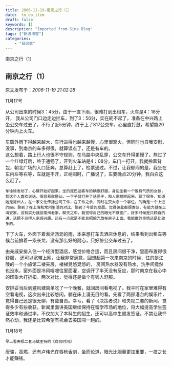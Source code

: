 ```yaml
---
title: 2006-11-19-南京之行（1）
date:  to_do_item
draft: false
keywords: []
description: "Imported from Sina Blog"
tags: ["新浪博客"]
categories: 
    - "日记本"
---
```

南京之行（1）
## 南京之行（1）

 原文发布于：*2006-11-19 21:02:28*

11月17号

 

从公司出来的时候3：45分，由于一直下雨，很难打到出租车，火车是4：18分开，
我从公司门口边走边拦车，到了3：56分，实在耗不起了，准备在中兴路上坐公交车过去了，不行了近5分钟，终于上了817公交车，心里直打鼓，希望能20分钟内上火车。

 
车窗外雨下得越来越大，车行进得也越来越慢，心里很窝火，但同时也自我安慰，没事，到南京的车多得很，就算误点了，还是有车的。    
这么想着，路上行人也很不守规则，在马路中央乱穿，公交车开得更慢了。熬过了一个红绿灯后，终于通畅了，开到火车站是4：08分，车门一打开，我就拎着背包，朝北广场的入口狂奔，总算赶上了，检票通过。不过，让我郁闷的是，我坐在车内左等右等，车就是不开，正纳闷时，广播说了，车要晚点20分钟，我白白这么赶了。

    车徐徐发动了，心情开始好起来。坐的庞巴迪客车的确很舒服，身边坐着一个很有气质的女孩，我这个人喜欢说话，很容易就搭讪，一下子就打开了话匣子，和人家瞎掰起来。聊了很多，知道她是常州人，在一家文化传播公司工作，在工作之余，同时在交大念一个学位，的确是一个上进的mm。聊到了在上海和常州生活的对比，聊到了今后的发展。觉得彼此都很类似，有能力就在上海安家，没有实力就回常州老家。聊天之中，我觉得自己的眼光不够宽广，好多时候是只顾自的讲，话题不见得人家感兴趣。还有一点就是不能总把眼光放在房子上面。我能做的事情还是比较多的。

   下了火车，外面下着淅淅沥沥的雨，本来想打车去酒店休息的，结果看到出租车等候台前排着一条长龙，没有那么好的耐心，只好挤公交车过去了。

   
由亲戚安排入住一个经济型酒店，感觉价格合适，而且房间很干净，里面布置得很舒服， 还可以宽带上网，让我非常满意，回想起第一次来南京的时候，住的是江陵的一个小旅馆二楼夹层，楼梯晃悠晃悠的， 房间热水器没有热水，洗手间竟然也没水，窗外面是冷风嗖嗖往里面灌，空调开了半天没有反应，那时南京在我心中的印象大打折扣。两次对比，觉得还是做个有钱人舒服。

 

 
安排妥当后到避风塘简单吃了一个晚餐，就回房间看电视了。我平时在家里难得有空看电视，这次出来比较悠闲，躺在床上漫无目的看。先看了两部港台的娱乐片，觉得自己还是很无聊，有些自责。幸亏，看了《决策者说》和央视二套的新闻，觉得多少有些收获。新闻里面讲美国继续保持在留学市场的地位，将大幅提高学生签证效率和通过率，不仅加大了本科生的招生，还可以高中生颁发签证。不禁让我怦然心动，我还是比较希望有机会去美国闯一趟的。

 

11月18号

    早上看央视二套马斌主持的《商务时间》

   唐骏，高燃，还有卢伟光在唇枪舌剑，坐而论道，眼光比胆量更加重要，一技之长才能赚钱。


